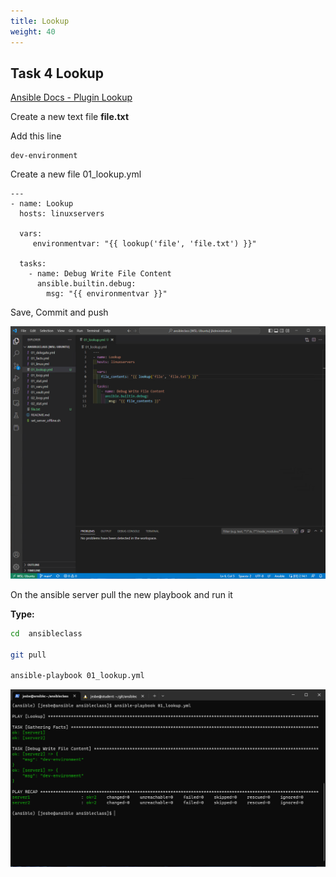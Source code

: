 ```yaml
---
title: Lookup
weight: 40
---
```


## Task 4 Lookup

[Ansible Docs - Plugin Lookup](https://docs.ansible.com/ansible/latest/plugins/lookup.html)

Create a new text file __file.txt__

Add this line

```text
dev-environment
```

Create a new file 01_lookup.yml

```ansible
---
- name: Lookup
  hosts: linuxservers

  vars:
     environmentvar: "{{ lookup('file', 'file.txt') }}"

  tasks:
    - name: Debug Write File Content
      ansible.builtin.debug:
        msg: "{{ environmentvar }}"

```

Save, Commit and push

![Alt text](images/001_ansible_lookup.png?raw=true "ansible delegate playbook")

On the ansible server pull the new playbook and run it

__Type:__

```bash
cd  ansibleclass

git pull

ansible-playbook 01_lookup.yml

```

![Alt text](images/002_ansible_lookup_playbook_run.png?raw=true "ansible delegate playbook run")
